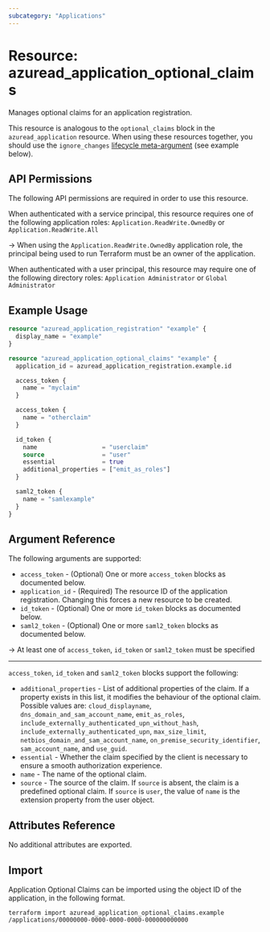 ```yaml
---
subcategory: "Applications"
---
```


# Resource: azuread_application_optional_claims

Manages optional claims for an application registration.

This resource is analogous to the `optional_claims` block in the `azuread_application` resource. When using these resources together, you should use the `ignore_changes` [lifecycle meta-argument](https://developer.hashicorp.com/terraform/language/meta-arguments/lifecycle) (see example below).

## API Permissions

The following API permissions are required in order to use this resource.

When authenticated with a service principal, this resource requires one of the following application roles: `Application.ReadWrite.OwnedBy` or `Application.ReadWrite.All`

-> When using the `Application.ReadWrite.OwnedBy` application role, the principal being used to run Terraform must be an owner of the application.

When authenticated with a user principal, this resource may require one of the following directory roles: `Application Administrator` or `Global Administrator`

## Example Usage

```terraform
resource "azuread_application_registration" "example" {
  display_name = "example"
}

resource "azuread_application_optional_claims" "example" {
  application_id = azuread_application_registration.example.id

  access_token {
    name = "myclaim"
  }

  access_token {
    name = "otherclaim"
  }

  id_token {
    name                  = "userclaim"
    source                = "user"
    essential             = true
    additional_properties = ["emit_as_roles"]
  }

  saml2_token {
    name = "samlexample"
  }
}
```

## Argument Reference

The following arguments are supported:

* `access_token` - (Optional) One or more `access_token` blocks as documented below.
* `application_id` - (Required) The resource ID of the application registration. Changing this forces a new resource to be created.
* `id_token` - (Optional) One or more `id_token` blocks as documented below.
* `saml2_token` - (Optional) One or more `saml2_token` blocks as documented below.

-> At least one of `access_token`, `id_token` or `saml2_token` must be specified

---

`access_token`, `id_token` and `saml2_token` blocks support the following:

* `additional_properties` - List of additional properties of the claim. If a property exists in this list, it modifies the behaviour of the optional claim. Possible values are: `cloud_displayname`, `dns_domain_and_sam_account_name`, `emit_as_roles`, `include_externally_authenticated_upn_without_hash`, `include_externally_authenticated_upn`, `max_size_limit`, `netbios_domain_and_sam_account_name`, `on_premise_security_identifier`, `sam_account_name`, and `use_guid`.
* `essential` - Whether the claim specified by the client is necessary to ensure a smooth authorization experience.
* `name` - The name of the optional claim.
* `source` - The source of the claim. If `source` is absent, the claim is a predefined optional claim. If `source` is `user`, the value of `name` is the extension property from the user object.

## Attributes Reference

No additional attributes are exported.

## Import

Application Optional Claims can be imported using the object ID of the application, in the following format.

```shell
terraform import azuread_application_optional_claims.example /applications/00000000-0000-0000-0000-000000000000
```
